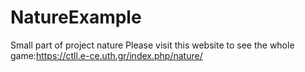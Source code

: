 # NatureExample
Small part of project nature
Please visit this website to  see the whole game:https://ctll.e-ce.uth.gr/index.php/nature/
